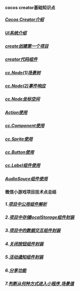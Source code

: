 #### cocos creator基础知识点

##### [Cocos Creator介绍](/constractor/constractor.md)

##### [UI系统介绍](/ui/ui.md)

##### [create创建第一个项目](/first/first.md)

##### [creator代码组件](/componet/componet.md)

##### [cc.Node(1)场景树](/nodeTree/nodeTree.md)

##### [cc.Node(2)事件响应](/event/event.md)

##### [cc.Node坐标空间](/position/position.md)

##### [Action使用](/componet/action.md)

##### [cc.Component使用](/componet/ComponentUse.md)

##### [cc.Sprite使用](/componet/Sprite.md)

##### [cc.Button使用](/componet/Button.md)

##### [cc.Label组件使用](/componet/Label.md)

##### [AudioSouce组件使用](/componet/AudioSouce.md)

#### 微信小游戏项目技术点总结

##### 1.[项目中公用组件解析](/componet/comFunc.md)

##### 2.[项目中存储localStorage组件封装](/componet/localStorage.md)

##### 3.[项目中的数据交互组件封装](/componet/HttpRequest.md)

##### 4.[关闭按钮组件封装](/componet/CloseModalLayer.md)

##### 5.[活动通知组件封装](/componet/NoticeManager.md)

##### 6.[分享功能](/componet/share.md)

##### 7.[判断从何种方式进入小程序,场景值](/componet/scene.md)
